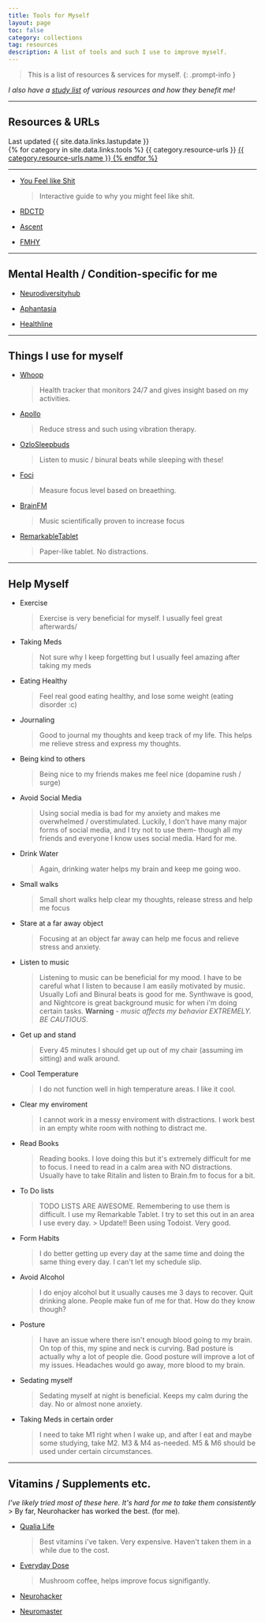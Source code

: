 ```yaml
---
title: Tools for Myself
layout: page
toc: false
category: collections
tag: resources
description: A list of tools and such I use to improve myself.
---
```




> This is a list of resources & services for myself.
{: .prompt-info }

*I also have a [study list](./study.md) of various resources and how they benefit me!*

---

## Resources & URLs

<div class="container">
  <div class="last-update">Last updated {{ site.data.links.lastupdate }}</div>
  {% for category in site.data.links.tools %}
    {{ category.resource-urls }}
    <a href="{{ category.resource-urls.url }}" alt="_blank" rel="nofollow noopener">
    {{ category.resource-urls.name }}
    {% endfor %}
</div>

---
- [You Feel like Shit](https://philome.la/jace_harr/you-feel-like-shit-an-interactive-self-care-guide/play/index.html)
    > Interactive guide to why you might feel like shit.

- [RDCTD](https://rdctd.pro/)


- [Ascent](https://play.google.com/store/apps/details/Ascent_mindful_appblock?id=com.ascent&hl=en_US&pli=1)


- [FMHY](https://fmhy.net/edupiracyguide)


---

## Mental Health / Condition-specific for me

- [Neurodiversityhub](https://www.neurodiversityhub.org/)

- [Aphantasia](https://aphantasia.com/)

- [Healthline](https://www.healthline.com/)


---

## Things I use for myself

- [Whoop](https://join.whoop.com/seth)
    > Health tracker that monitors 24/7 and gives insight based on my activities.

- [Apollo](https://apolloneuro.com/)
    > Reduce stress and such using vibration therapy.

- [OzloSleepbuds](https://ozlosleep.com/)
    > Listen to music / binural beats while sleeping with these!

- [Foci](https://fociai.com/)
    > Measure focus level based on breaething.

- [BrainFM](https://brain.fm)
    > Music scientifically proven to increase focus

- [RemarkableTablet](https://remarkable.com)
    > Paper-like tablet. No distractions.

---

## Help Myself

- Exercise
    > Exercise is very beneficial for myself. I usually feel great afterwards/

- Taking Meds
    > Not sure why I keep forgetting but I usually feel amazing after taking my meds

- Eating Healthy
    > Feel real good eating healthy, and lose some weight (eating disorder :c)

- Journaling
    > Good to journal my thoughts and keep track of my life. This helps me relieve stress and express my thoughts.

- Being kind to others
    > Being nice to my friends makes me feel nice (dopamine rush / surge)

- Avoid Social Media
    > Using social media is bad for my anxiety and makes me overwhelmed / overstimulated. Luckily, I don't have many major forms of social media, and I try not to use them- though all my friends and everyone I know uses social media. Hard for me.

- Drink Water
    > Again, drinking water helps my brain and keep me going woo.

- Small walks
    > Small short walks help clear my thoughts, release stress and help me focus

- Stare at a far away object
    > Focusing at an object far away can help me focus and relieve stress and anxiety.

- Listen to music
    > Listening to music can be beneficial for my mood. I have to be careful what I listen to because I am easily motivated by music. Usually Lofi and Binural beats is good for me. Synthwave is good, and Nightcore is great background music for when i'm doing certain tasks. **Warning** - *music affects my behavior EXTREMELY. BE CAUTIOUS*.

- Get up and stand
    > Every 45 minutes I should get up out of my chair (assuming im sitting) and walk around.

- Cool Temperature
    > I do not function well in high temperature areas. I like it cool.

- Clear my enviroment
    > I cannot work in a messy enviroment with distractions. I work best in an empty white room with nothing to distract me.

- Read Books
    > Reading books. I love doing this but it's extremely difficult for me to focus. I need to read in a calm area with NO distractions. Usually have to take Ritalin and listen to Brain.fm to focus for a bit.

- To Do lists
    > TODO LISTS ARE AWESOME. Remembering to use them is difficult. I use my Remarkable Tablet. I try to set this out in an area I use every day.
        > Update!! Been using Todoist. Very good.

- Form Habits
    > I do better getting up every day at the same time and doing the same thing every day. I can't let my schedule slip.

- Avoid Alcohol
    > I do enjoy alcohol but it usually causes me 3 days to recover. Quit drinking alone. People make fun of me for that. How do they know though?

- Posture
    > I have an issue where there isn't enough blood going to my brain. On top of this, my spine and neck is curving. Bad posture is actually why a lot of people die. Good posture will improve a lot of my issues. Headaches would go away, more blood to my brain.

- Sedating myself
    > Sedating myself at night is beneficial. Keeps my calm during the day. No or almost none anxiety.

- Taking Meds in certain order
    > I need to take M1 right when I wake up, and after I eat and maybe some studying, take M2. M3 & M4 as-needed. M5 & M6 should be used under certain circumstances.

---

## Vitamins / Supplements etc.

*I've likely tried most of these here. It's hard for me to take them consistently*
    > By far, Neurohacker has worked the best. (for me).

- [Qualia Life](https://www.qualialife.com/)
    > Best vitamins i've taken. Very expensive. Haven't taken them in a while due to the cost.

- [Everyday Dose](https://www.everydaydose.com/)
    > Mushroom coffee, helps improve focus signifigantly.

- [Neurohacker](https://neurohacker.com/)

- [Neuromaster](https://shop.bulletproof.com/products/energy-focus)

